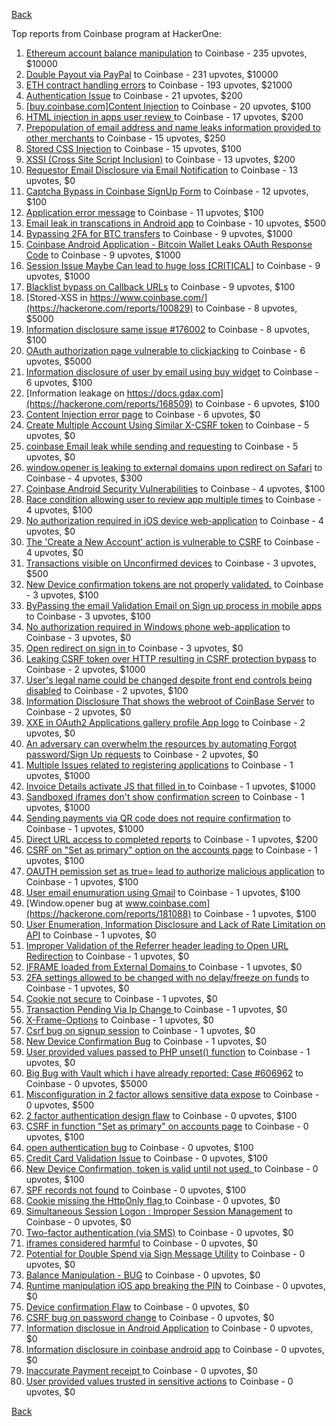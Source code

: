 [Back](../README.md)

Top reports from Coinbase program at HackerOne:

1. [Ethereum account balance manipulation](https://hackerone.com/reports/300748) to Coinbase - 235 upvotes, $10000
2. [Double Payout via PayPal](https://hackerone.com/reports/307239) to Coinbase - 231 upvotes, $10000
3. [ETH contract handling errors](https://hackerone.com/reports/328526) to Coinbase - 193 upvotes, $21000
4. [Authentication Issue](https://hackerone.com/reports/176979) to Coinbase - 21 upvotes, $200
5. [[buy.coinbase.com]Content Injection](https://hackerone.com/reports/218680) to Coinbase - 20 upvotes, $100
6. [HTML injection in apps user review ](https://hackerone.com/reports/104543) to Coinbase - 17 upvotes, $200
7. [Prepopulation of email address and name leaks information provided to other merchants](https://hackerone.com/reports/316290) to Coinbase - 15 upvotes, $250
8. [Stored CSS Injection](https://hackerone.com/reports/315865) to Coinbase - 15 upvotes, $100
9. [XSSI (Cross Site Script Inclusion)](https://hackerone.com/reports/118631) to Coinbase - 13 upvotes, $200
10. [Requestor Email Disclosure via Email Notification](https://hackerone.com/reports/202361) to Coinbase - 13 upvotes, $0
11. [Captcha Bypass in Coinbase SignUp Form](https://hackerone.com/reports/246801) to Coinbase - 12 upvotes, $100
12. [Application error message](https://hackerone.com/reports/147577) to Coinbase - 11 upvotes, $100
13. [Email leak in transcations in Android app](https://hackerone.com/reports/126376) to Coinbase - 10 upvotes, $500
14. [Bypassing 2FA for BTC transfers](https://hackerone.com/reports/10554) to Coinbase - 9 upvotes, $1000
15. [Coinbase Android Application - Bitcoin Wallet Leaks OAuth Response Code](https://hackerone.com/reports/5314) to Coinbase - 9 upvotes, $1000
16. [Session Issue Maybe Can lead to huge loss [CRITICAL]](https://hackerone.com/reports/112496) to Coinbase - 9 upvotes, $1000
17. [Blacklist bypass on Callback URLs](https://hackerone.com/reports/53004) to Coinbase - 9 upvotes, $100
18. [Stored-XSS in https://www.coinbase.com/](https://hackerone.com/reports/100829) to Coinbase - 8 upvotes, $5000
19. [Information disclosure same issue #176002](https://hackerone.com/reports/248599) to Coinbase - 8 upvotes, $100
20. [OAuth authorization page vulnerable to clickjacking](https://hackerone.com/reports/65825) to Coinbase - 6 upvotes, $5000
21. [Information disclosure of user by email using buy widget](https://hackerone.com/reports/176002) to Coinbase - 6 upvotes, $100
22. [Information leakage on https://docs.gdax.com](https://hackerone.com/reports/168509) to Coinbase - 6 upvotes, $100
23. [Content Injection error page](https://hackerone.com/reports/148952) to Coinbase - 6 upvotes, $0
24. [Create Multiple Account Using Similar X-CSRF token](https://hackerone.com/reports/155726) to Coinbase - 5 upvotes, $0
25. [coinbase Email leak while sending and requesting](https://hackerone.com/reports/168289) to Coinbase - 5 upvotes, $0
26. [window.opener is leaking to external domains upon redirect on Safari](https://hackerone.com/reports/160498) to Coinbase - 4 upvotes, $300
27. [Coinbase Android Security Vulnerabilities](https://hackerone.com/reports/5786) to Coinbase - 4 upvotes, $100
28. [Race condition allowing user to review app multiple times](https://hackerone.com/reports/106360) to Coinbase - 4 upvotes, $100
29. [No authorization required in iOS device web-application](https://hackerone.com/reports/148538) to Coinbase - 4 upvotes, $0
30. [The 'Create a New Account' action is vulnerable to CSRF](https://hackerone.com/reports/109810) to Coinbase - 4 upvotes, $0
31. [Transactions visible on Unconfirmed devices](https://hackerone.com/reports/100186) to Coinbase - 3 upvotes, $500
32. [New Device confirmation tokens are not properly validated.](https://hackerone.com/reports/30238) to Coinbase - 3 upvotes, $100
33. [ByPassing the email Validation Email on Sign up process in mobile apps](https://hackerone.com/reports/57764) to Coinbase - 3 upvotes, $100
34. [No authorization required in Windows phone web-application](https://hackerone.com/reports/148537) to Coinbase - 3 upvotes, $0
35. [Open redirect on sign in ](https://hackerone.com/reports/231760) to Coinbase - 3 upvotes, $0
36. [Leaking CSRF token over HTTP resulting in CSRF protection bypass](https://hackerone.com/reports/15412) to Coinbase - 2 upvotes, $1000
37. [User's legal name could be changed despite front end controls being disabled](https://hackerone.com/reports/131192) to Coinbase - 2 upvotes, $100
38. [Information Disclosure That shows the webroot of CoinBase Server](https://hackerone.com/reports/5073) to Coinbase - 2 upvotes, $0
39. [XXE in OAuth2 Applications gallery profile App logo](https://hackerone.com/reports/104620) to Coinbase - 2 upvotes, $0
40. [An adversary can overwhelm the resources by automating Forgot password/Sign Up requests](https://hackerone.com/reports/119605) to Coinbase - 2 upvotes, $0
41. [Multiple Issues related to registering applications](https://hackerone.com/reports/5933) to Coinbase - 1 upvotes, $1000
42. [Invoice Details activate JS that filled in ](https://hackerone.com/reports/21034) to Coinbase - 1 upvotes, $1000
43. [Sandboxed iframes don't show confirmation screen](https://hackerone.com/reports/54733) to Coinbase - 1 upvotes, $1000
44. [Sending payments via QR code does not require confirmation](https://hackerone.com/reports/126784) to Coinbase - 1 upvotes, $1000
45. [Direct URL access to completed reports](https://hackerone.com/reports/109815) to Coinbase - 1 upvotes, $200
46. [CSRF on "Set as primary" option on the accounts page](https://hackerone.com/reports/10563) to Coinbase - 1 upvotes, $100
47. [OAUTH pemission set as true= lead to authorize malicious application](https://hackerone.com/reports/87561) to Coinbase - 1 upvotes, $100
48. [User email enumuration using Gmail](https://hackerone.com/reports/90308) to Coinbase - 1 upvotes, $100
49. [Window.opener bug at www.coinbase.com](https://hackerone.com/reports/181088) to Coinbase - 1 upvotes, $100
50. [User Enumeration, Information Disclosure and Lack of Rate Limitation on API](https://hackerone.com/reports/5200) to Coinbase - 1 upvotes, $0
51. [Improper Validation of the Referrer header leading to Open URL Redirection](https://hackerone.com/reports/5199) to Coinbase - 1 upvotes, $0
52. [IFRAME loaded from External Domains  ](https://hackerone.com/reports/5205) to Coinbase - 1 upvotes, $0
53. [2FA settings allowed to be changed with no delay/freeze on funds](https://hackerone.com/reports/16696) to Coinbase - 1 upvotes, $0
54. [Cookie not secure](https://hackerone.com/reports/140742) to Coinbase - 1 upvotes, $0
55. [Transaction Pending Via  Ip Change ](https://hackerone.com/reports/143541) to Coinbase - 1 upvotes, $0
56. [X-Frame-Options](https://hackerone.com/reports/237071) to Coinbase - 1 upvotes, $0
57. [Csrf bug on signup session](https://hackerone.com/reports/230428) to Coinbase - 1 upvotes, $0
58. [New Device Confirmation Bug](https://hackerone.com/reports/266288) to Coinbase - 1 upvotes, $0
59. [User provided values passed to PHP unset() function](https://hackerone.com/reports/292500) to Coinbase - 1 upvotes, $0
60. [Big Bug with Vault which i have already reported: Case #606962](https://hackerone.com/reports/65084) to Coinbase - 0 upvotes, $5000
61. [Misconfiguration in 2 factor allows sensitive data expose](https://hackerone.com/reports/119129) to Coinbase - 0 upvotes, $500
62. [2 factor authentication design flaw](https://hackerone.com/reports/7369) to Coinbase - 0 upvotes, $100
63. [CSRF in function "Set as primary" on  accounts page](https://hackerone.com/reports/10829) to Coinbase - 0 upvotes, $100
64. [open authentication bug](https://hackerone.com/reports/48065) to Coinbase - 0 upvotes, $100
65. [Credit Card Validation Issue](https://hackerone.com/reports/29234) to Coinbase - 0 upvotes, $100
66. [New Device Confirmation, token is valid until not used. ](https://hackerone.com/reports/36594) to Coinbase - 0 upvotes, $100
67. [SPF records not found](https://hackerone.com/reports/92740) to Coinbase - 0 upvotes, $100
68. [ Cookie missing the HttpOnly flag  ](https://hackerone.com/reports/5204) to Coinbase - 0 upvotes, $0
69. [Simultaneous Session Logon : Improper Session Management](https://hackerone.com/reports/11722) to Coinbase - 0 upvotes, $0
70. [Two-factor authentication (via SMS)](https://hackerone.com/reports/66223) to Coinbase - 0 upvotes, $0
71. [iframes considered harmful](https://hackerone.com/reports/55827) to Coinbase - 0 upvotes, $0
72. [Potential for Double Spend via Sign Message Utility](https://hackerone.com/reports/106315) to Coinbase - 0 upvotes, $0
73. [Balance Manipulation - BUG](https://hackerone.com/reports/94925) to Coinbase - 0 upvotes, $0
74. [Runtime manipulation iOS app breaking the PIN](https://hackerone.com/reports/80512) to Coinbase - 0 upvotes, $0
75. [Device confirmation Flaw](https://hackerone.com/reports/254869) to Coinbase - 0 upvotes, $0
76. [CSRF bug on password change](https://hackerone.com/reports/230436) to Coinbase - 0 upvotes, $0
77. [Information disclosue in Android Application](https://hackerone.com/reports/201855) to Coinbase - 0 upvotes, $0
78. [ Information disclosure in coinbase android app](https://hackerone.com/reports/192197) to Coinbase - 0 upvotes, $0
79. [Inaccurate Payment receipt ](https://hackerone.com/reports/121417) to Coinbase - 0 upvotes, $0
80. [User provided values trusted in sensitive actions](https://hackerone.com/reports/327867) to Coinbase - 0 upvotes, $0


[Back](../README.md)